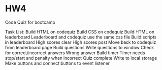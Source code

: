 # HW4
Code Quiz for bootcamp

Task List:
Build HTML on codequiz
Build CSS on codequiz
Build HTML on leaderboard
Leaderboard and codequiz use the same css file
Build scripts in leaderboard
High scores clear
High scores post
Move back to codequiz from leaderboard page
Build questions 
Write questions to window
Check for correct/incorrect answers
Wrong answer
Build timer
Timer needs stop/start and penalty when incorrect
Quiz complete
Write to local storage
Make buttons and connect buttons to event listener

